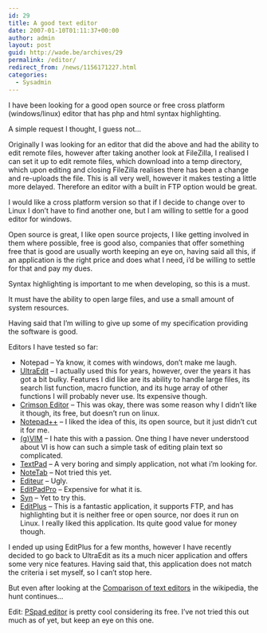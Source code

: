 ```yaml
---
id: 29
title: A good text editor
date: 2007-01-10T01:11:37+00:00
author: admin
layout: post
guid: http://wade.be/archives/29
permalink: /editor/
redirect_from: /news/1156171227.html
categories:
  - Sysadmin
---
```

<p class="lead">
  I have been looking for a good open source or free cross platform (windows/linux) editor that has php and html syntax highlighting.
</p>

A simple request I thought, I guess not&#8230;

<!--more-->Originally I was looking for an editor that did the above and had the ability to edit remote files, however after taking another look at FileZilla, I realised I can set it up to edit remote files, which download into a temp directory, which upon editing and closing FileZilla realises there has been a change and re-uploads the file. This is all very well, however it makes testing a little more delayed. Therefore an editor with a built in FTP option would be great.

I would like a cross platform version so that if I decide to change over to Linux I don&#8217;t have to find another one, but I am willing to settle for a good editor for windows.

Open source is great, I like open source projects, I like getting involved in them where possible, free is good also, companies that offer something free that is good are usually worth keeping an eye on, having said all this, if an application is the right price and does what I need, i&#8217;d be willing to settle for that and pay my dues.

Syntax highlighting is important to me when developing, so this is a must.

It must have the ability to open large files, and use a small amount of system resources.

Having said that I&#8217;m willing to give up some of my specification providing the software is good.

Editors I have tested so far:

  * Notepad &#8211; Ya know, it comes with windows, don&#8217;t make me laugh.
  * [UltraEdit](http://www.ultraedit.com/) &#8211; I actually used this for years, however, over the years it has got a bit bulky. Features I did like are its ability to handle large files, its search list function, macro function, and its huge array of other functions I will probably never use. Its expensive though.
  * [Crimson Editor](http://www.crimsoneditor.com/) &#8211; This was okay, there was some reason why I didn&#8217;t like it though, its free, but doesn&#8217;t run on linux.
  * [Notepad++](http://notepad-plus.sourceforge.net/uk/site.htm) &#8211; I liked the idea of this, its open source, but it just didn&#8217;t cut it for me.
  * [(g)VIM](http://www.vim.org/) &#8211; I hate this with a passion. One thing I have never understood about VI is how can such a simple task of editing plain text so complicated.
  * [TextPad](http://www.textpad.com/index.html) &#8211; A very boring and simply application, not what i&#8217;m looking for.
  * [NoteTab](http://www.notetab.com/) &#8211; Not tried this yet.
  * [Editeur](http://www.studioware.com/) &#8211; Ugly.
  * [EditPadPro](http://www.editpadpro.com/) &#8211; Expensive for what it is.
  * [Syn](http://sourceforge.net/projects/syn/) &#8211; Yet to try this.
  * [EditPlus](http://www.editplus.com/) &#8211; This is a fantastic application, it supports FTP, and has highlighting but it is neither free or open source, nor does it run on Linux. I really liked this application. Its quite good value for money though.

I ended up using EditPlus for a few months, however I have recently decided to go back to UltraEdit as its a much nicer application and offers some very nice features. Having said that, this application does not match the criteria i set myself, so I can&#8217;t stop here.

But even after looking at the [Comparison of text editors](http://en.wikipedia.org/wiki/Comparison_of_text_editors) in the wikipedia, the hunt continues&#8230;

Edit: [PSpad editor](http://www.pspad.com/en/download.php) is pretty cool considering its free. I&#8217;ve not tried this out much as of yet, but keep an eye on this one.
